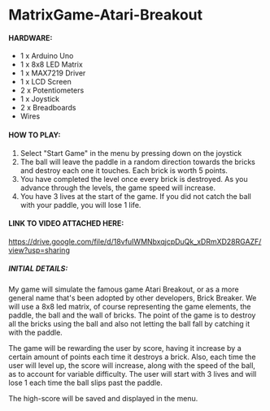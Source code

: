 # MatrixGame-Atari-Breakout

#### HARDWARE: 
- 1 x Arduino Uno
- 1 x 8x8 LED Matrix 
- 1 x MAX7219 Driver 
- 1 x LCD Screen 
- 2 x Potentiometers
- 1 x Joystick 
- 2 x Breadboards 
- Wires 
 
#### HOW TO PLAY: 

1. Select "Start Game" in the menu by pressing down on the joystick 
2. The ball will leave the paddle in a random direction towards the bricks and destroy each one it touches. Each brick is worth 5 points.
3. You have completed the level once every brick is destroyed. As you advance through the levels, the game speed will increase.   
4. You have 3 lives at the start of the game. If you did not catch the ball with your paddle, you will lose 1 life. 





#### LINK TO VIDEO ATTACHED HERE: 
https://drive.google.com/file/d/18vfuIWMNbxqjcpDuQk_xDRmXD28RGAZF/view?usp=sharing

##### INITIAL DETAILS: 

My game will simulate the famous game Atari Breakout, or as a more general name that's been adopted by other developers, Brick Breaker. We will use a 8x8 led matrix, of course representing the game elements, the paddle, the ball and the wall of bricks. The point of the game is to destroy all the bricks using the ball and also not letting the ball fall by catching it with the paddle. 

The game will be rewarding the user by score, having it increase by a certain amount of points each time it destroys a brick. Also, each time the user will level up, the score will increase, along with the speed of the ball, as to account for variable difficulty. The user will start with 3 lives and will lose 1 each time the ball slips past the paddle. 

The high-score will be saved and displayed in the menu. 

